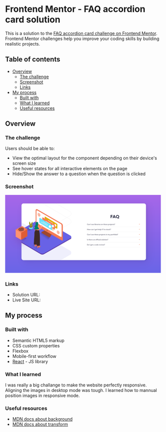 # Frontend Mentor - FAQ accordion card solution

This is a solution to the [FAQ accordion card challenge on Frontend Mentor](https://www.frontendmentor.io/challenges/faq-accordion-card-XlyjD0Oam). Frontend Mentor challenges help you improve your coding skills by building realistic projects.

## Table of contents

- [Overview](#overview)
  - [The challenge](#the-challenge)
  - [Screenshot](#screenshot)
  - [Links](#links)
- [My process](#my-process)
  - [Built with](#built-with)
  - [What I learned](#what-i-learned)
  - [Useful resources](#useful-resources)

## Overview

### The challenge

Users should be able to:

- View the optimal layout for the component depending on their device's screen size
- See hover states for all interactive elements on the page
- Hide/Show the answer to a question when the question is clicked

### Screenshot

![](./screenshot.png)

### Links

- Solution URL: [](https://github.com/kawsarahmed-012/faq-accordion-card)
- Live Site URL: [](https://faq-accordion-card-kawsar.netlify.app)

## My process

### Built with

- Semantic HTML5 markup
- CSS custom properties
- Flexbox
- Mobile-first workflow
- [React](https://reactjs.org/) - JS library

### What I learned

I was really a big challange to make the website perfectly responsive. Aligning the images in desktop mode was tough. I learned how to mannual position images in responsive mode.

### Useful resources

- [MDN docs about background](https://developer.mozilla.org/en-US/docs/Web/CSS/background)
- [MDN docs about transform](https://developer.mozilla.org/en-US/docs/Web/CSS/transform)
